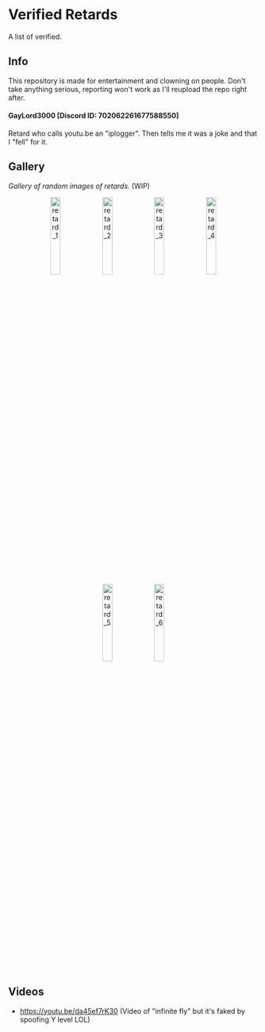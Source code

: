 # Verified Retards
A list of verified.

## Info
This repository is made for entertainment and clowning on people. Don't take anything serious, reporting won't work as I'll reupload the repo right after.

#### GayLord3000 [Discord ID: 702062261677588550]
Retard who calls youtu.be an "iplogger". Then tells me it was a joke and that I "fell" for it.

## Gallery
*Gallery of random images of retards.* (WIP)
<p align="center">
<img src="https://raw.githubusercontent.com/Cypphi/verified-retards/main/gallery/retard_1.jpg" alt="retard_1" width="20%"/>
<img src="https://raw.githubusercontent.com/Cypphi/verified-retards/main/gallery/retard_2.jpg" alt="retard_2" width="20%"/>
<img src="https://raw.githubusercontent.com/Cypphi/verified-retards/main/gallery/retard_3.png" alt="retard_3" width="20%"/>
<img src="https://raw.githubusercontent.com/Cypphi/verified-retards/main/gallery/retard_4.jpg" alt="retard_4" width="20%"/>
<img src="https://raw.githubusercontent.com/Cypphi/verified-retards/main/gallery/retard_5.png" alt="retard_5" width="20%"/>
<img src="https://raw.githubusercontent.com/Cypphi/verified-retards/main/gallery/retard_6.png" alt="retard_6" width="20%"/>
</p>

## Videos
- https://youtu.be/da45ef7rK30 (Video of "infinite fly" but it's faked by spoofing Y level LOL)
